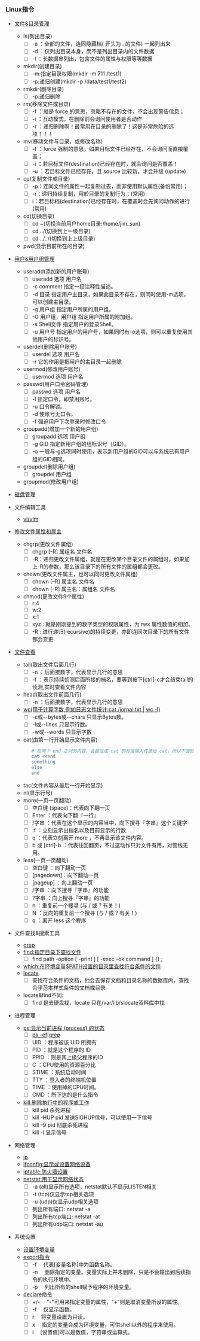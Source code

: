 ### Linux指令

+ [文件&目录管理](https://www.runoob.com/linux/linux-file-content-manage.html)
   - ls(列出目录)
     - [ ] -a ：全部的文件，连同隐藏档( 开头为 . 的文件) 一起列出来
     - [ ] -d ：仅列出目录本身，而不是列出目录内的文件数据
     - [ ] -l ：长数据串列出，包含文件的属性与权限等等数据
   - mkdir(创建目录)
     - [ ] -m:指定目录权限(mkdir -m 711 /test1)
     - [ ] -p:递归创建(mkdir -p  /data/test1/test2)
   - rmkdir(删除目录)
     - [ ] -p:递归删除
   - rm(移除文件或目录)
     - [ ] -f ：就是 force 的意思，忽略不存在的文件，不会出现警告信息；
     - [ ] -i ：互动模式，在删除前会询问使用者是否动作
     - [ ] -r ：递归删除啊！最常用在目录的删除了！这是非常危险的选项！！！ 
   - mv(移动文件与目录，或修改名称)
     - [ ] -f ：force 强制的意思，如果目标文件已经存在，不会询问而直接覆盖；
     - [ ] -i ：若目标文件(destination)已经存在时，就会询问是否覆盖！
     - [ ] -u ：若目标文件已经存在，且 source 比较新，才会升级 (update)
   - cp(复制文件或目录)
     - [ ] -p：连同文件的属性一起复制过去，而非使用默认属性(备份常用)；
     - [ ] -r：递归持续复制，用於目录的复制行为；(常用)
     - [ ] i：若目标档(destination)已经存在时，在覆盖时会先询问动作的进行(常用)
   - cd(切换目录)
     - [ ] cd ~(切换当前用户home目录:/home/jim_sun)
     - [ ] cd ../(切换到上一级目录)
     - [ ] cd ../../(切换到上上级目录)
   - pwd(显示目前所在的目录) 
   
+ [用户&用户组管理](https://www.runoob.com/linux/linux-user-manage.html)
   - useradd(添加新的用户账号)
     - [ ] useradd 选项 用户名
     - [ ] -c comment 指定一段注释性描述。
     - [ ] -d 目录 指定用户主目录，如果此目录不存在，则同时使用-m选项，可以创建主目录。
     - [ ] -g 用户组 指定用户所属的用户组。
     - [ ] -G 用户组，用户组 指定用户所属的附加组。
     - [ ] -s Shell文件 指定用户的登录Shell。
     - [ ] -u 用户号 指定用户的用户号，如果同时有-o选项，则可以重复使用其他用户的标识号。
   - userdel(删除用户账号)
     - [ ] userdel 选项 用户名
     - [ ] -r 它的作用是把用户的主目录一起删除 
   - usermod(修改用户账号)
     - [ ] usermod 选项 用户名
   - passwd(用户口令密码管理)
     - [ ] passwd 选项 用户名
     - [ ] -l 锁定口令，即禁用账号。
     - [ ] -u 口令解锁。
     - [ ] -d 使账号无口令。
     - [ ] -f 强迫用户下次登录时修改口令

   - groupadd(增加一个新的用户组)
     - [ ] groupadd 选项 用户组
     - [ ] -g GID 指定新用户组的组标识号（GID）。
     - [ ] -o 一般与-g选项同时使用，表示新用户组的GID可以与系统已有用户组的GID相同。
   - groupdel(删除用户组)
     - [ ] groupdel 用户组
   - groupmod(修改用户组)

+ [磁盘管理](https://www.runoob.com/linux/linux-filesystem.html)

+ 文件编辑工具 
  - [vi/vim](https://www.runoob.com/linux/linux-vim.html)

+ [修改文件属性和属主](https://www.runoob.com/linux/linux-file-attr-permission.html)
  - chgrp(更改文件属组)
    - [ ] chgrp [-R] 属组名 文件名
    - [ ] -R：递归更改文件属组，就是在更改某个目录文件的属组时，如果加上-R的参数，那么该目录下的所有文件的属组都会更改。
  - chown(更改文件属主，也可以同时更改文件属组)
    - [ ] chown [–R] 属主名 文件名
    - [ ] chown [-R] 属主名：属组名 文件名
  - chmod(更改文件9个属性)
    - [ ] r:4
    - [ ] w:2
    - [ ] x:1
    - [ ] xyz : 就是刚刚提到的数字类型的权限属性，为 rwx 属性数值的相加。
    - [ ] -R : 进行递归(recursive)的持续变更，亦即连同次目录下的所有文件都会变更

+ [文件查看](https://www.runoob.com/linux/linux-file-content-manage.html)
  - tail(取出文件后面几行)
    - [ ] -n ：后面接数字，代表显示几行的意思
    - [ ] -f ：表示持续侦测后面所接的档名，要等到按下[ctrl]-c才会结束tail的侦测,实时查看文件内容
  - head(取出文件前面几行)
    - [ ] -n ：后面接数字，代表显示几行的意思
  - [wc(用于计算字数,例如日志文件统计:cat /jornal.txt | wc -l)](https://www.runoob.com/linux/linux-comm-wc.html)  
    - [ ] -c或--bytes或--chars 只显示Bytes数。
    - [ ] -l或--lines 只显示行数。
    - [ ] -w或--words 只显示字数
  - cat(由第一行开始显示文件内容)
    ```bash
       # 在两个 end 之间的内容，会被当成 cat 的标准输入传递给 cat，所以下面的代码实际就是打印
       cat <<end
       something
       else
       end
    ```
  - tac(文件内容从最后一行开始显示)
  - nl(显示行号)
  - more(一页一页翻动)
    - [ ] 空白键 (space)：代表向下翻一页
    - [ ] Enter         ：代表向下翻『一行』
    - [ ] /字串         ：代表在这个显示的内容当中，向下搜寻『字串』这个关键字
    - [ ] :f            ：立刻显示出档名以及目前显示的行数
    - [ ] q             ：代表立刻离开 more ，不再显示该文件内容。
    - [ ] b 或 [ctrl]-b ：代表往回翻页，不过这动作只对文件有用，对管线无用。
  - less(一页一页翻动)
    - [ ] 空白键    ：向下翻动一页
    - [ ] [pagedown]：向下翻动一页
    - [ ] [pageup]  ：向上翻动一页
    - [ ] /字串     ：向下搜寻『字串』的功能
    - [ ] ?字串     ：向上搜寻『字串』的功能
    - [ ] n         ：重复前一个搜寻 (与 / 或 ? 有关！)
    - [ ] N         ：反向的重复前一个搜寻 (与 / 或 ? 有关！)
    - [ ] q         ：离开 less 这个程序

+ 文件查找&搜索工具
    - [grep](https://www.runoob.com/linux/linux-comm-grep.html)
    - [find:指定目录下查找文件](https://www.runoob.com/linux/linux-comm-find.html)
      - [ ] find   path   -option   [   -print ]   [ -exec   -ok   command ]   {} \;
    - [which:在环境变量$PATH设置的目录里查找符合条件的文件](https://www.runoob.com/linux/linux-comm-which.html)
    - [locate](https://www.runoob.com/linux/linux-comm-locate.html)
      - [ ] 查找符合条件的文档，他会去保存文档和目录名称的数据库内，查找合乎范本样式条件的文档或目录
    - locate&find不同:
      - [ ] find 是去硬盘找，locate 只在/var/lib/slocate资料库中找  
+ 进程管理
  - [ps:显示当前进程 (process) 的状态](https://www.runoob.com/linux/linux-comm-ps.html)
    - [ ] [ps -ef|grep](https://www.cnblogs.com/freinds/p/8074651.html)
    - [ ] UID      ：程序被该 UID 所拥有 
    - [ ] PID      ：就是这个程序的 ID 
    - [ ] PPID    ：则是其上级父程序的ID
    - [ ] C          ：CPU使用的资源百分比
    - [ ] STIME ：系统启动时间
    - [ ] TTY     ：登入者的终端机位置
    - [ ] TIME   ：使用掉的CPU时间。
    - [ ] CMD   ：所下达的是什么指令
  - [kill:删除执行中的程序或工作](https://www.runoob.com/linux/linux-comm-kill.html)
    - [ ] kill pid 杀死进程
    - [ ] kill -HUP pid 发送SIGHUP信号，可以使用一下信号
    - [ ] kill -9 pid 彻底杀死进程
    - [ ] kill -l 显示信号

+ 网络管理
    - [ip](https://www.cnblogs.com/diantong/p/9511072.html)
    - [ifconfig:显示或设置网络设备](https://www.runoob.com/linux/linux-comm-ifconfig.html)
    - [iptable:防火墙设置](https://linux.cn/article-10075-1.html)
    - [netstat:用于显示网络状态](https://www.runoob.com/linux/linux-comm-netstat.html)
      - [ ] -a (all)显示所有选项，netstat默认不显示LISTEN相关
      - [ ] -t (tcp)仅显示tcp相关选项
      - [ ] -u (udp)仅显示udp相关选项
      - [ ] 列出所有端口:     netstat -a
      - [ ] 列出所有tcp端口:  netstat -at
      - [ ] 列出所有udp端口:  netstat -au

+ 系统设置
    - [设置环境变量](https://github.com/xuanchengsunjin/Jim_note/blob/sandbox/note/operating_system/linux/profile.md)
    - [export指令](https://www.runoob.com/linux/linux-comm-export.html)
      - [ ] -f 　代表[变量名称]中为函数名称。
      - [ ] -n 　删除指定的变量。变量实际上并未删除，只是不会输出到后续指令的执行环境中。
      - [ ] -p 　列出所有的shell赋予程序的环境变量。
    - [declare命令](https://www.runoob.com/linux/linux-comm-declare.html)
      - [ ] +/- 　"-"可用来指定变量的属性，"+"则是取消变量所设的属性。
      - [ ] -f 　仅显示函数。
      - [ ] r 　将变量设置为只读。
      - [ ] x 　指定的变量会成为环境变量，可供shell以外的程序来使用。
      - [ ] i 　[设置值]可以是数值，字符串或运算式。
